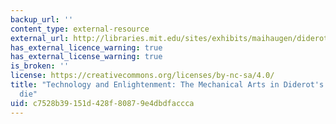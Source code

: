 ```yaml
---
backup_url: ''
content_type: external-resource
external_url: http://libraries.mit.edu/sites/exhibits/maihaugen/diderots-encyclopedie/
has_external_licence_warning: true
has_external_license_warning: true
is_broken: ''
license: https://creativecommons.org/licenses/by-nc-sa/4.0/
title: "Technology and Enlightenment: The Mechanical Arts in Diderot's Encyclop\xE9\
  die"
uid: c7528b39-151d-428f-8087-9e4dbdfaccca
---
```

